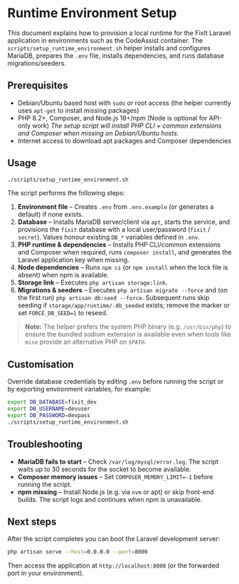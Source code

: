 # Runtime Environment Setup

This document explains how to provision a local runtime for the FixIt Laravel application in environments such as the CodeAssist container. The `scripts/setup_runtime_environment.sh` helper installs and configures MariaDB, prepares the `.env` file, installs dependencies, and runs database migrations/seeders.

## Prerequisites

* Debian/Ubuntu based host with `sudo` or root access (the helper currently uses `apt-get` to install missing packages)
* PHP 8.2+, Composer, and Node.js 18+/npm (Node is optional for API-only work)
  *The setup script will install PHP CLI + common extensions and Composer when missing on Debian/Ubuntu hosts.*
* Internet access to download apt packages and Composer dependencies

## Usage

```bash
./scripts/setup_runtime_environment.sh
```

The script performs the following steps:

1. **Environment file** – Creates `.env` from `.env.example` (or generates a default) if none exists.
2. **Database** – Installs MariaDB server/client via `apt`, starts the service, and provisions the `fixit` database with a local user/password (`fixit` / `secret`). Values honour existing `DB_*` variables defined in `.env`.
3. **PHP runtime & dependencies** – Installs PHP CLI/common extensions and Composer when required, runs `composer install`, and generates the Laravel application key when missing.
4. **Node dependencies** – Runs `npm ci` (or `npm install` when the lock file is absent) when npm is available.
5. **Storage link** – Executes `php artisan storage:link`.
6. **Migrations & seeders** – Executes `php artisan migrate --force` and (on the first run) `php artisan db:seed --force`. Subsequent runs skip seeding if `storage/app/runtime/.db_seeded` exists; remove the marker or set `FORCE_DB_SEED=1` to reseed.

> **Note:** The helper prefers the system PHP binary (e.g. `/usr/bin/php`) to ensure the bundled sodium extension is available even when tools like `mise` provide an alternative PHP on `$PATH`.

## Customisation

Override database credentials by editing `.env` before running the script or by exporting environment variables, for example:

```bash
export DB_DATABASE=fixit_dev
export DB_USERNAME=devuser
export DB_PASSWORD=devpass
./scripts/setup_runtime_environment.sh
```

## Troubleshooting

* **MariaDB fails to start** – Check `/var/log/mysql/error.log`. The script waits up to 30 seconds for the socket to become available.
* **Composer memory issues** – Set `COMPOSER_MEMORY_LIMIT=-1` before running the script.
* **npm missing** – Install Node.js (e.g. via `nvm` or apt) or skip front-end builds. The script logs and continues when npm is unavailable.

## Next steps

After the script completes you can boot the Laravel development server:

```bash
php artisan serve --host=0.0.0.0 --port=8000
```

Then access the application at `http://localhost:8000` (or the forwarded port in your environment).
